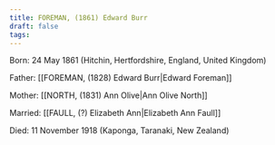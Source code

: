 ```yaml
---
title: FOREMAN, (1861) Edward Burr
draft: false
tags:
---
```

Born: 24 May 1861 (Hitchin, Hertfordshire, England, United Kingdom)

Father: [[FOREMAN, (1828) Edward Burr|Edward Foreman]]

Mother: [[NORTH, (1831) Ann Olive|Ann Olive North]]

Married: [[FAULL, (?) Elizabeth Ann|Elizabeth Ann Faull]]

Died: 11 November 1918 (Kaponga, Taranaki, New Zealand)

